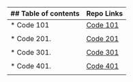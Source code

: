 
| ## Table of contents               |  Repo Links                    |
|-----------------------------------|------------------------------  |
| * Code 101                 | [Code 101](00000https://github.com/mahmood-alashqar/Reading_Note/tree/main/code%20101)                               |
|                                   |                                |
| * Code 201.                   | [Code 201](https://github.com/mahmood-alashqar/Reading_Note/tree/main/code%20201)                              |
|                                   |                                |
| * Code 301.  | [Code 301](https://github.com/mahmood-alashqar/Reading_Note/tree/main/code301)                               |
|                                   |                                |
| * Code 401.    | [Code 401](https://mahmood-alashqar.github.io/Reading_Note/read-04a)                               |
|                                   |                                |



